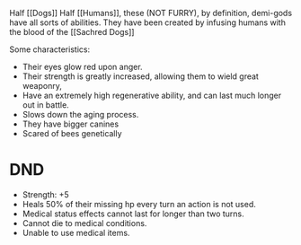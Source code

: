 Half [[Dogs]] Half [[Humans]], these (NOT FURRY), by definition, demi-gods have all sorts of abilities.
They have been created by infusing humans with the blood of the [[Sachred Dogs]]

Some characteristics:
- Their eyes glow red upon anger.
- Their strength is greatly increased, allowing them to wield great weaponry,
- Have an extremely high regenerative ability, and can last much longer out in battle.
- Slows down the aging process.
- They have bigger canines
- Scared of bees genetically

# DND
- Strength: +5
- Heals 50% of their missing hp every turn an action is not used.
- Medical status effects cannot last for longer than two turns.
- Cannot die to medical conditions.
- Unable to use medical items.
